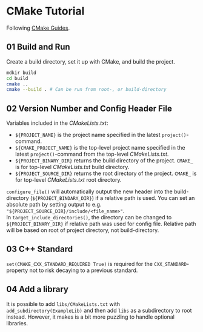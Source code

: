 # CMake Tutorial
Following [CMake Guides](https://cmake.org/cmake/help/latest/index.html#guides).

## 01 Build and Run
Create a build directory, set it up with CMake, and build the project.
```bash
mdkir build
cd build
cmake ..
cmake --build . # Can be run from root-, or build-directory
```

## 02 Version Number and Config Header File
Variables included in the _CMakeLists.txt_:

* `${PROJECT_NAME}` is the project name specified in the latest `project()`-command.
* `${CMAKE_PROJECT_NAME}` is the top-level project name specified in the latest `project()`-command from the top-level _CMakeLists.txt_.
* `${PROJECT_BINARY_DIR}` returns the build directory of the project. `CMAKE_` is for top-level _CMakeLists.txt_ build directory.
* `${PROJECT_SOURCE_DIR}` returns the root directory of the project. `CMAKE_` is for top-level _CMakeLists.txt_ root directory.

`configure_file()` will automatically output the new header into the build-directory (`${PROJECT_BINDARY_DIR}`) if a relative path is used. You can set an absolute path by setting output to e.g. `"${PROJECT_SOURCE_DIR}/include/<file_name>"`.\
In `target_include_directories()`, the directory can be changed to `${PROJECT_BINARY_DIR}` if relative path was used for config file. Relative path will be based on root of project directory, not build-directory.

## 03 C++ Standard
`set(CMAKE_CXX_STANDARD_REQUIRED True)` is required for the `CXX_STANDARD`-property not to risk decaying to a previous standard.

## 04 Add a library
It is possible to add `libs/CMakeLists.txt` with `add_subdirectory(ExampleLib)` and then add `libs` as a subdirectory to root instead. However, it makes is a bit more puzzling to handle optional libraries.